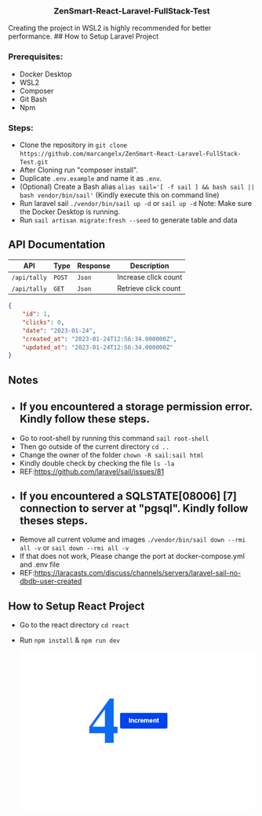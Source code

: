 <a name="readme-top"></a>

<div align="center">
    <h3 align="center">ZenSmart-React-Laravel-FullStack-Test</h3>
</div>
Creating the project in WSL2 is highly recommended for better performance.
## How to Setup Laravel Project

### Prerequisites:

-   Docker Desktop
-   WSL2
-   Composer
-   Git Bash
-   Npm
### Steps:
-   Clone the repository in `git clone https://github.com/marcangelx/ZenSmart-React-Laravel-FullStack-Test.git`
-   After Cloning run "composer install".
-   Duplicate `.env.example` and name it as `.env`.
-   (Optional) Create a Bash alias `alias sail='[ -f sail ] && bash sail || bash vendor/bin/sail'` (Kindly execute this on command line)
-   Run laravel sail `./vendor/bin/sail up -d` or `sail up -d` Note: Make sure the Docker Desktop is running.
-   Run `sail artisan migrate:fresh --seed` to generate table and data

## API Documentation

| API          | Type   | Response | Description          |
| ------------ | ------ | -------- | -------------------- |
| `/api/tally` | `POST` | `Json`   | Increase click count |
| `/api/tally` | `GET`  | `Json`   | Retrieve click count |

```json
{
    "id": 1,
    "clicks": 0,
    "date": "2023-01-24",
    "created_at": "2023-01-24T12:56:34.000000Z",
    "updated_at": "2023-01-24T12:56:34.000000Z"
}
```

## Notes

-   ## If you encountered a storage permission error. Kindly follow these steps.
-   Go to root-shell by running this command `sail root-shell`
-   Then go outside of the current directory `cd ..`
-   Change the owner of the folder `chown -R sail:sail html`
-   Kindly double check by checking the file `ls -la`
-   REF:https://github.com/laravel/sail/issues/81
-   ## If you encountered a SQLSTATE[08006] [7] connection to server at "pgsql". Kindly follow theses steps.
-   Remove all current volume and images `./vendor/bin/sail down --rmi all -v` or `sail down --rmi all -v`
-   If that does not work, Please change the port at docker-compose.yml and .env file
-   REF:https://laracasts.com/discuss/channels/servers/laravel-sail-no-dbdb-user-created

## How to Setup React Project

-   Go to the react directory `cd react`
-   Run `npm install` & `npm run dev`

    ![Alt text](click-me.png?raw=true "Title")

